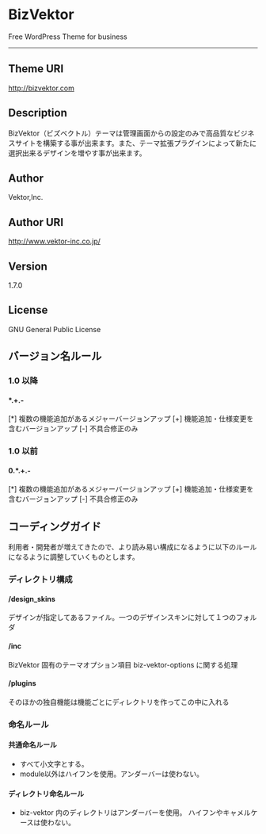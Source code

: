 ﻿BizVektor
==========
Free WordPress Theme for business
* * *
## Theme URI
http://bizvektor.com
## Description
BizVektor（ビズベクトル）テーマは管理画面からの設定のみで高品質なビジネスサイトを構築する事が出来ます。また、テーマ拡張プラグインによって新たに選択出来るデザインを増やす事が出来ます。
## Author
Vektor,Inc.
## Author URI
http://www.vektor-inc.co.jp/
## Version
1.7.0
## License
GNU General Public License

## バージョン名ルール

### 1.0 以降

#### *.+.-

[*] 複数の機能追加があるメジャーバージョンアップ
[+] 機能追加・仕様変更を含むバージョンアップ
[-] 不具合修正のみ

### 1.0 以前

#### 0.*.+.-

[*] 複数の機能追加があるメジャーバージョンアップ
[+] 機能追加・仕様変更を含むバージョンアップ
[-] 不具合修正のみ

## コーディングガイド

利用者・開発者が増えてきたので、より読み易い構成になるように以下のルールになるように調整していくものとします。

### ディレクトリ構成

#### /design_skins
デザインが指定してあるファイル。一つのデザインスキンに対して１つのフォルダ

#### /inc

BizVektor 固有のテーマオプション項目 biz-vektor-options に関する処理

#### /plugins

そのほかの独自機能は機能ごとにディレクトリを作ってこの中に入れる

### 命名ルール

#### 共通命名ルール

* すべて小文字とする。
* module以外はハイフンを使用。アンダーバーは使わない。

#### ディレクトリ命名ルール

* biz-vektor 内のディレクトリはアンダーバーを使用。 ハイフンやキャメルケースは使わない。
